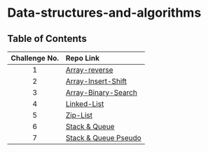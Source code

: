 # Data-structures-and-algorithms

## Table of Contents

| Challenge No. | Repo Link                                                                                                                               |
|:-------------:|:----------------------------------------------------------------------------------------------------------------------------------------|
|       1       | [Array-reverse](https://github.com/muhammadqasemtarboush1/data-structures-and-algorithms/blob/main/array-reverse/README.md)             |
|       2       | [Array-Insert-Shift](https://github.com/muhammadqasemtarboush1/data-structures-and-algorithms/blob/main/array-insert-shift/README.md)   |
|       3       | [Array-Binary-Search](https://github.com/muhammadqasemtarboush1/data-structures-and-algorithms/blob/main/array_binary_search/README.md) |
|       4       | [Linked-List](https://github.com/muhammadqasemtarboush1/data-structures-and-algorithms/blob/main/linked_list/README.md)                 |
|       5       | [Zip-List](https://github.com/muhammadqasemtarboush1/data-structures-and-algorithms/blob/main/linked_list/zip_list/README.md)           |
|       6       | [Stack & Queue](https://github.com/muhammadqasemtarboush1/data-structures-and-algorithms/blob/main/stack_and_queue/README.md)           |
|       7       | [Stack & Queue Pseudo](https://github.com/muhammadqasemtarboush1/data-structures-and-algorithms/blob/main/stack_queue_pseudo/README.md) |
